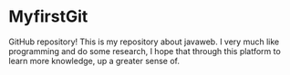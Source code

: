# MyfirstGit
GitHub repository!
This is my repository about javaweb.
I very much like programming and do some research, I hope that through this platform to learn more knowledge, up a greater sense of.
